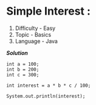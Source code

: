 # Simple Interest :
1. Difficulty - Easy
2. Topic - Basics
3. Language - Java

***Solution***
```
int a = 100;
int b = 200;
int c = 300;

int interest = a * b * c / 100; 

System.out.println(interest); 

```